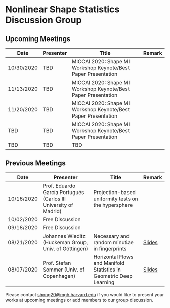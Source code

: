 # Nonlinear Shape Statistics Discussion Group

Upcoming Meetings
-----------------

| Date                   | Presenter                                   | Title                                                               | Remark |
|------------------------|---------------------------------------------|---------------------------------------------------------------------|--------|
| 10/30/2020             | TBD  | MICCAI 2020: Shape MI Workshop Keynote/Best Paper Presentation |       |
| 11/13/2020             | TBD  | MICCAI 2020: Shape MI Workshop Keynote/Best Paper Presentation  |       |
| 11/20/2020             | TBD  | MICCAI 2020: Shape MI Workshop Keynote/Best Paper Presentation  |       |
| TBD             | TBD  | MICCAI 2020: Shape MI Workshop Keynote/Best Paper Presentation  |       |
| TBD             | TBD  | TBD  |       |


Previous Meetings
-----------------
| Date                   | Presenter                                   | Title                                                               | Remark |
|------------------------|---------------------------------------------|---------------------------------------------------------------------|--------|
| 10/16/2020             | Prof. Eduardo García Portugués (Carlos III University of Madrid) | Projection-based uniformity tests on the hypersphere  |       |
| 10/02/2020             | Free Discussion |                        |         |
| 09/18/2020             | Free Discussion |                        |         |
| 08/21/2020             | Johannes Wieditz (Huckeman Group, Univ. of Göttingen) | Necessary and random minutiae in fingerprints                       | [Slides](Talk_21_08_2020_Wieditz.pdf)        |
| 08/07/2020             | Prof. Stefan Sommer (Univ. of Copenhagen)   | Horizontal Flows and Manifold Statistics in Geometric Deep Learning |[Slides](https://slides.com/stefansommer/horizontal-flows-manifold-stochastics-geometric-deep-learning)|




Please contact shong20@mgh.harvard.edu if you would like to present your works at upcoming meetings or add members to our group discussion. 


